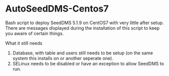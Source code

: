 # AutoSeedDMS-Centos7
Bash script to deploy SeedDMS 5.1.9 on CentOS7 with very little after setup.
There are messages displayed during the installation of this script to keep you aware of certain things.

What it still needs
1. Database, with table and users still needs to be setup (on the same system this installs on or another seperate one).
2. SELinux needs to be disabled or have an exception to allow SeedDMS to run.
